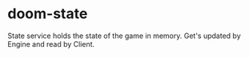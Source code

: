 # doom-state
State service holds the state of the game in memory. Get's updated by Engine and read by Client.

